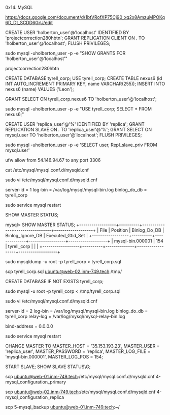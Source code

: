 0x14. MySQL

https://docs.google.com/document/d/1btVRofXP75Cj90_xq2x8AmzuMPOKq6D_Dt_SCDD6GrU/edit


CREATE USER 'holberton_user'@'localhost' IDENTIFIED BY 'projectcorrection280hbtn';
GRANT REPLICATION CLIENT ON *.* TO 'holberton_user'@'localhost';
FLUSH PRIVILEGES;


sudo mysql -uholberton_user -p -e "SHOW GRANTS FOR 'holberton_user'@'localhost'"

projectcorrection280hbtn


CREATE DATABASE tyrell_corp;
USE tyrell_corp;
CREATE TABLE nexus6 (id INT AUTO_INCREMENT PRIMARY KEY, name VARCHAR(255));
INSERT INTO nexus6 (name) VALUES ('Leon');


GRANT SELECT ON tyrell_corp.nexus6 TO 'holberton_user'@'localhost';


sudo mysql -uholberton_user -p -e "USE tyrell_corp; SELECT * FROM nexus6;"


CREATE USER 'replica_user'@'%' IDENTIFIED BY 'replica';
GRANT REPLICATION SLAVE ON *.* TO 'replica_user'@'%';
GRANT SELECT ON mysql.user TO 'holberton_user'@'localhost';
FLUSH PRIVILEGES;


sudo mysql -uholberton_user -p -e 'SELECT user, Repl_slave_priv FROM mysql.user'

ufw allow from 54.146.94.67 to any port 3306


cat /etc/mysql/mysql.conf.d/mysqld.cnf

sudo vi /etc/mysql/mysql.conf.d/mysqld.cnf

server-id = 1
log-bin = /var/log/mysql/mysql-bin.log
binlog_do_db = tyrell_corp

sudo service mysql restart



SHOW MASTER STATUS;

mysql> SHOW MASTER STATUS;
+------------------+----------+--------------+------------------+-------------------+
| File             | Position | Binlog_Do_DB | Binlog_Ignore_DB | Executed_Gtid_Set |
+------------------+----------+--------------+------------------+-------------------+
| mysql-bin.000001 |      154 | tyrell_corp  |                  |                   |
+------------------+----------+--------------+------------------+-------------------+


sudo mysqldump -u root -p tyrell_corp > tyrell_corp.sql

scp tyrell_corp.sql ubuntu@web-02.inm-749.tech:/tmp/

CREATE DATABASE IF NOT EXISTS tyrell_corp;

sudo mysql -u root -p tyrell_corp < /tmp/tyrell_corp.sql

sudo vi /etc/mysql/mysql.conf.d/mysqld.cnf

server-id = 2
log-bin = /var/log/mysql/mysql-bin.log
binlog_do_db = tyrell_corp
relay-log = /var/log/mysql/mysql-relay-bin.log

bind-address    = 0.0.0.0

sudo service mysql restart


CHANGE MASTER TO
  MASTER_HOST = '35.153.193.23',
  MASTER_USER = 'replica_user',
  MASTER_PASSWORD = 'replica',
  MASTER_LOG_FILE = 'mysql-bin.000001',
  MASTER_LOG_POS = 154;

START SLAVE;
SHOW SLAVE STATUS\G;


scp ubuntu@web-01.inm-749.tech:/etc/mysql/mysql.conf.d/mysqld.cnf 4-mysql_configuration_primary

scp ubuntu@web-02.inm-749.tech:/etc/mysql/mysql.conf.d/mysqld.cnf 4-mysql_configuration_replica


scp 5-mysql_backup ubuntu@web-01.inm-749.tech:~/
